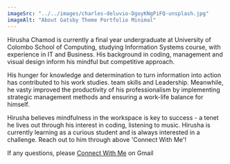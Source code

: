 ```yaml
---
imageSrc: "../../images/charles-deluvio-DgoyKNgPiFQ-unsplash.jpg"
imageAlt: "About Gatsby Theme Portfolio Minimal"
---
```


Hirusha Chamod is currently a final year undergraduate at University of Colombo School of Computing, studying Information Systems course, with experience in IT and Business. His background in coding, management and visual design inform his mindful but competitive approach. 

His hunger for knowledge and determination to turn information into action has contributed to his work studies. team skills and Leadership. Meanwhile, he vasty improved the productivity of his professionalism by implementing strategic management methods and ensuring a work-life balance for himself.

Hirusha believes mindfulness in the workspace is key to success - a tenet he lives out through his interest in coding, listening to music. Hirusha is currently learning as a curious student and is always interested in a challenge. Reach out to him through above 'Connect With Me'!

If any questions, please <a href="https://unsplash.com/@charlesdeluvio?utm_source=unsplash&utm_medium=referral&utm_content=creditCopyText" target="_blank" rel="nofollow noopener noreferrer" aria-label="External Link"><u>Connect With Me</u></a> on Gmail
